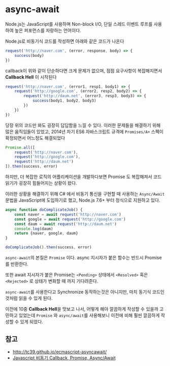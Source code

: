 # async-await
Node.js는 JavaScript를 사용하며 Non-block I/O, 단일 스레드 이벤트 루프를 사용하여 높은 퍼포먼스를 자랑하는 언어이다.

Node.js로 비동기식 코드를 작성하면 아래와 같은 코드가 나온다
```javascript
request('http://naver.com', (error, response, body) => {
    success(body)
})
```

callback이 위와 같이 단순하다면 크게 문제가 없으며, 점점 요구사항이 복잡해지면서 **Callback Hell** 이 시작된다

```javascript
request('http://naver.com', (error1, resp1, body1) => {
    request('http://google.com', (error2, resp2, body2) => {
        request('http://daum.net', (error3, resp3, body3) => {
            success(body1, body2, body3)
        })
    })
})
```

당장 위의 코드만 봐도 굉장히 답답함을 느낄 수 있다. 이러한 문제들을 해결하기 위해 많은 움직임들이 있었고, 2014년 차기 ES6 자바스크립트 규격에 `Promises/A+` 스펙이 확정되면서 어느정도 해결되었다

```javascript
Promise.all([
    request('http://naver.com'),
    request('http://google.com'),
    request('http://daum.net')
]).then(success, error)
```

하지만, 더 복잡한 로직의 어플리케이션을 개발하다보면 Promise 도 복잡해져서 코드 읽기가 굉장히 힘들어지는 상황이 왔다.

이러한 상황을 해결하기 위해 C# 에서 비동기 통신을 구현할 때 사용하는 `Async/Await` 문법을 JavaScript에 도입하기로 했고, Node.js 7.6+ 부터 정식으로 지원하고 있다.

```javascript
async function doComplicateJob() {
    const naver = await request('http://naver.com')
    const google = await request('http://google.com')
    const daum = await request('http://daum.net')
    console.log(daum)
    return {naver, google, daum}
}

doComplicateJob().then(success, error)
```

`async-await`의 본질은 `Promise` 이다. async 지시자가 붙은 함수는 반드시 Promise를 반환한다.

또한 await 지시자가 붙은 Promise는 `<Pending>` 상태에서 `<Resolved>` 혹은 `<Rejected>` 로 상태가 변화할 때 까지 기다려준다.

`async-await`를 사용한다고 Synchronize 동작하는것은 아니지만, 마치 동기식 코드인것처럼 읽을 수 있게 된다.

이전에 10중 **Callback Hell**을 맛보고 나서, 어떻게 해야 깔끔하게 작성할 수 있을까 고민하고 있었는데 `Promise` 와 `async/await`를 사용해보니 이전에 비해 훨씬 깔끔하게 작성할 수 있게 되었다.

## 참고
- http://tc39.github.io/ecmascript-asyncawait/
- [Javascript 비동기 Callback, Promise, Async/Await](http://blog.naver.com/PostView.nhn?blogId=bitofsky&logNo=220850909832&categoryNo=0&parentCategoryNo=53&viewDate=&currentPage=1&postListTopCurrentPage=1&from=postView)
